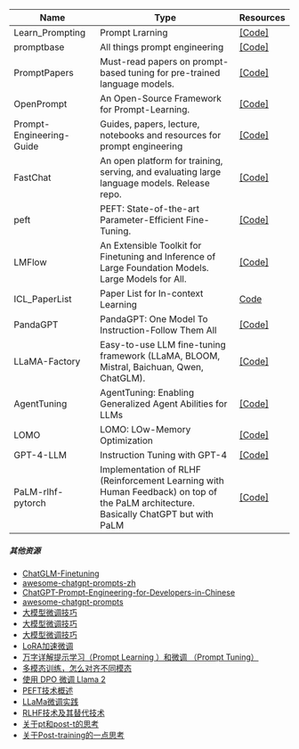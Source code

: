 | Name| Type |Resources|
| ------- | ----- | ------ |
|Learn_Prompting|Prompt Lrarning|[[Code]](https://github.com/trigaten/Learn_Prompting)|
|promptbase|All things prompt engineering|[[Code]](https://github.com/microsoft/promptbase)|
|PromptPapers|Must-read papers on prompt-based tuning for pre-trained language models.|[[Code]](https://github.com/thunlp/PromptPapers)|
|OpenPrompt|An Open-Source Framework for Prompt-Learning.|[[Code]](https://github.com/thunlp/OpenPrompt)|
|Prompt-Engineering-Guide|Guides, papers, lecture, notebooks and resources for prompt engineering|[[Code]](https://github.com/dair-ai/Prompt-Engineering-Guide)|
|FastChat|An open platform for training, serving, and evaluating large language models. Release repo.|[[Code]](https://github.com/lm-sys/FastChat)|
|peft|PEFT: State-of-the-art Parameter-Efficient Fine-Tuning.|[[Code]](https://github.com/huggingface/peft)|
|LMFlow|An Extensible Toolkit for Finetuning and Inference of Large Foundation Models. Large Models for All.|[[Code]](https://github.com/OptimalScale/LMFlow)|
|ICL_PaperList|Paper List for In-context Learning|[Code](https://github.com/dqxiu/ICL_PaperList)|
|PandaGPT|PandaGPT: One Model To Instruction-Follow Them All|[[Code]](https://github.com/yxuansu/PandaGPT)|
|LLaMA-Factory|Easy-to-use LLM fine-tuning framework (LLaMA, BLOOM, Mistral, Baichuan, Qwen, ChatGLM).|[[Code]](https://github.com/hiyouga/LLaMA-Factory)|
|AgentTuning|AgentTuning: Enabling Generalized Agent Abilities for LLMs|[[Code]](https://github.com/THUDM/AgentTuning)|
|LOMO|LOMO: LOw-Memory Optimization|[[Code]](https://github.com/OpenLMLab/LOMO)|
|GPT-4-LLM|Instruction Tuning with GPT-4|[[Code]](https://github.com/Instruction-Tuning-with-GPT-4/GPT-4-LLM)|
|PaLM-rlhf-pytorch|Implementation of RLHF (Reinforcement Learning with Human Feedback) on top of the PaLM architecture. Basically ChatGPT but with PaLM|[[Code]](https://github.com/lucidrains/PaLM-rlhf-pytorch)|


##### 其他资源

- [ChatGLM-Finetuning](https://github.com/liucongg/ChatGLM-Finetuning)
- [awesome-chatgpt-prompts-zh](https://github.com/PlexPt/awesome-chatgpt-prompts-zh)
- [ChatGPT-Prompt-Engineering-for-Developers-in-Chinese](https://github.com/GitHubDaily/ChatGPT-Prompt-Engineering-for-Developers-in-Chinese)
- [awesome-chatgpt-prompts](https://github.com/f/awesome-chatgpt-prompts)
- [大模型微调技巧](https://mp.weixin.qq.com/s/B5TE9UiuI19-XfpFcMCu1A)
- [大模型微调技巧](https://mp.weixin.qq.com/s/lYJcnUW9qtTsAF7_G8bKhA)
- [大模型微调技巧](https://mp.weixin.qq.com/s/uaIA5I4q7y0VjjHrrgJeWA)
- [LoRA加速微调](https://mp.weixin.qq.com/s/3FG5I7VPAs4Tbqpffx7tVA)
- [万字详解提示学习（Prompt Learning ）和微调 （Prompt Tuning）](https://mp.weixin.qq.com/s/-gAi4bc7pLdMnOGSS9q_zQ)
- [多模态训练，怎么对齐不同模态](https://mp.weixin.qq.com/s/1Ob7Se02nIRZybIyitMvmw) 
- [使用 DPO 微调 Llama 2](https://mp.weixin.qq.com/s/IQXO-wjWduP4Ha2deCm08g)
- [PEFT技术概述](https://mp.weixin.qq.com/s/tyVfJc_ZUZgfmNvD2FGQTw)
- [LLaMa微调实践](https://mp.weixin.qq.com/s/cgW0xMQNn7Q6N92O_4GZPw)
- [RLHF技术及其替代技术](https://mp.weixin.qq.com/s/Cf7fTJiHKDMGKo_VEj_wGA)
- [关于pt和post-t的思考](https://mp.weixin.qq.com/s/sFdnWwWXouU2ZPbf5GoXhA)
- [关于Post-training的一点思考](https://mp.weixin.qq.com/s/dvyvKExTl5t9aQDPd4hDJg)
